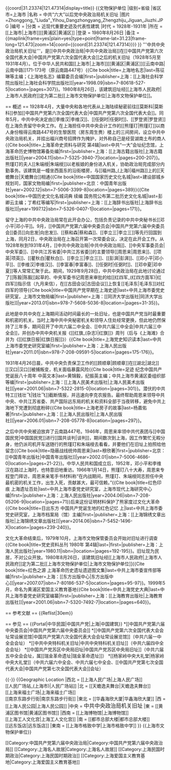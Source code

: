 {{coord|31.23374|121.47314|display=title}}
{{文物保护单位
|级别=省级
|省区市=上海市
|名称 = 中共“六大”以后党中央政治局机关旧址
|图片 =Zhonggong_"Liuda"_Yihou_Dangzhongyang_Zhengzhiju_Jiguan_Jiuzhi.JPG
|编号 = 
|分类 = 近现代重要史迹及代表性建筑
|时代 = 1928年-1931年
|所在 = [[上海市|上海市]][[黄浦区|黄浦区]]
|登录 = 1980年8月26日
|备注 = {{maplink|frame=yes|plain=yes|type=point|frame-lat=31.23|frame-long=121.473|zoom=14|coord={{coord|31.23374|121.47314}}}}
}}
'''中共中央政治局机关旧址'''，是[[中共中央政治局|中共中央政治局]]在[[中国共产党第六次全国代表大会|中国共产党第六次全国代表大会]]之后的机关旧址（1928年5月至1931年4月）。位于中华人民共和国[[上海市|上海市]][[黄浦区|黄浦区]][[云南中路|云南中路]]171-173号（原云南路447号）<ref>{{Cite book|title=上海地名志|last=陈征琳等主编；《上海地名志》编纂委员会编|first=|publisher=上海：[[上海社会科学院出版社|上海社会科学院出版社]]|year=1998.09|isbn=7-80618-527-5|location=|pages=307}}</ref>。1980年8月26日，该建筑旧址经[[上海市人民政府|上海市人民政府]]定为第二批[[上海市文物保护单位|上海市文物保护单位]]。

== 概述 ==
1928年4月，大量中央和各地代表从上海陆续秘密前往[[莫斯科|莫斯科]]参加[[中国共产党第六次全国代表大会|中国共产党第六次全国代表大会]]。同年5月，中共中央决定由[[李维汉|李维汉]]、[[任弼时|任弼时]]、[[罗登贤|罗登贤]]在上海负责留守中央工作。在上海担任中共中央会计工作的[[熊瑾玎|熊瑾玎]]以商人身份租得云南路447号的生黎医院（房东周生赉）楼上的三间房间，设立中共中央政治局机关，并挂出福兴商号招牌作为掩护，对外称自己是经营湖南土布的商人<ref>{{Cite book|title=上海革命史资料与研究 第4辑|last=中共“一大”会址纪念馆，上海革命历史博物馆筹备处编|first=|publisher=上海：[[上海古籍出版社|上海古籍出版社]]|year=2004.11|isbn=7-5325-3940-7|location=|pages=200-207}}</ref>。熊瑾玎的夫人[[朱端绶|朱端绶]]以老板娘的身份进入机关，协助政治局完成部分内勤事务。该建筑是一幢坐西面东的沿街楼房，与[[福州路_(上海)|福州路]]上的[[天蟾舞台|天蟾舞台]]相通<ref>{{Cite book|title=中国国家历史文化名城|last=建设部城乡规划司，国家文物局编|first=|publisher=北京：中国青年出版社|year=2002.12|isbn=7-5006-3399-8|location=|pages=389}}</ref><ref>{{Cite book|title=中国历史文化名城词典 续编 国务院公布第二批历史文化名城|last=彭卿云主编；丁希红等编写|first=|publisher=上海：[[上海辞书出版社|上海辞书出版社]]|year=1997.12|isbn=7-5326-0407-1|location=|pages=171}}</ref>。

留守上海的中共中央政治局常在此开会办公，包括负责记录的中共中央秘书长[[邓小平|邓小平]]。9月，[[中国共产党第六届中央委员会|中国共产党第六届中央委员会]]委员[[向忠发|向忠发]]、[[蔡和森|蔡和森]]、[[李立三|李立三]]等先行回国到上海，同月2日，中央政治局在上海召开第一次常委会议，决定在此开会工作。从1928年秋到1931年4月，[[中共中央政治局|中共中央政治局]]、[[中央军事委员会|中央军委]]、[[中共江苏省委|中共江苏省委]]的主要领导[[周恩来|周恩来]]、[[项英|项英]]、[[瞿秋白|瞿秋白]]、[[李立三|李立三]]、[[彭湃|彭湃]]、[[邓小平|邓小平]]、[[李维汉|李维汉]]、[[李富春|李富春]]、[[任弼时|任弼时]]、[[邓中夏|邓中夏]]等人常常汇聚于此。期间，1929年9月28日，中共中央政治局在此地讨论通过了[[陈毅|陈毅]]起草的、中央军委书记周恩来审批的给[[红四军_(红四方面军)|红四军]]指示信（九月来信），在[[古田会议|古田会议]]上恢复[[毛泽东|毛泽东]]对红四军的领导<ref>{{Cite book|title=中国共产党早期在上海史迹|last=中共上海市委党史研究室，上海市文物局编|first=|publisher=上海：[[同济大学出版社|同济大学出版社]]|year=2013.01|isbn=978-7-5608-5036-8|location=|pages=31-35}}</ref>。

此地是中共中央在上海期间活动时间最长的一处旧址，也是中国共产党当时最重要和机密的机关。当时上海中共中央秘密机关和领导人住处经常更换，但此地仍然保持了三年多，期间召开了中共六届二中全会、[[中共六届三中全会|中共六届三中全会]]，并创办中共中央机关报《[[红旗_(杂志)|红旗]]》周刊（后与《上海滩》合并为《[[红旗日报|红旗日报]]》）<ref name=sgqq /><ref>{{Cite book|title=上海党史知识读本|last=中共上海市委党史研究室编|first=|publisher=上海：上海人民出版社|year=2011.01|isbn=978-7-208-09591-5|location=|pages=175-176}}</ref>。

1931年4月26日晨，中共中央负责保卫工作的[[顾顺章|顾顺章]]在[[湖北|湖北]][[汉口|汉口]]被捕叛变，机关面临暴露风险<ref>{{Cite book|title=足迹 纪念中国共产党诞辰八十周年 中英文本|last=黄锦毅，纪振英主编；中共上海市黄浦区委组织部等编|first=|publisher=上海：[[上海人民美术出版社|上海人民美术出版社]]|year=2001.06|isbn=7-5322-2815-0|location=|pages=301}}</ref>。潜伏的中共特工[[钱壮飞|钱壮飞]]截断情报，并迅速向李克农报告。最终帮助周恩来领导中共中央、中共江苏省委、共产国际远东局的机关和资料全部于当夜转移，避免中共上海地下党遭到彻底粉碎<ref>{{Cite book|title=上海老房子的故事|last=杨嘉佑著|first=|publisher=上海：[[上海人民出版社|上海人民出版社]]|year=2006.01|isbn=7-208-05778-8|location=|pages=297}}</ref>。

之后中共中央被迫放弃了云南路447号。1946年，周恩来率领中共代表团与[[中国国民党|中国国民党]]进行[[国共谈判|谈判]]，期间数次到上海，因工作繁忙无暇分身，他仍派司机开车送随行的熊瑾玎和朱端绶去看看，并要他们在旧址上拍照给他留念<ref>{{Cite book|title=隐蔽战线统帅周恩来|last=穆欣著|first=|publisher=北京：[[中国青年出版社|中国青年出版社]]|year=2002.01|isbn=7-5006-4686-0|location=|pages=21-22}}</ref>。中华人民共和国成立后，1952年，邓小平和李维汉在路过上海时，也特意旧地重访。1966年1月14日，熊瑾玎八十大寿，周恩来专程登门拜访，周恩来亲笔手书材料称“在内战期间，熊瑾玎、朱端绶同志担任中央最机密的机关工作，出生入死，贡献甚大，最可信赖。”<ref>{{Cite book|title=红色印痕 上海遗址百处|last=中共上海市委党史研究室，上海市现代上海研究中心编|first=|publisher=上海：上海人民出版社|year=2004.06|isbn=7-208-05206-9|location=|pages=71}}</ref>后来这份证明材料保护了熊家度过文化大革命<ref>{{Cite book|title=日出东方 中国共产党诞生地的红色记忆 上|last=中共上海市委党史研究室，上海市档案局（馆）主编|first=|publisher=上海：[[上海锦绣文章出版社|上海锦绣文章出版社]]|year=2014.06|isbn=7-5452-1496-X|location=|pages=239-240}}</ref>。

文化大革命结束后，1979年10月，上海市文物保管委员会开始对旧址进行调查<ref>{{Cite book|title=党史资料丛刊 1980年 第4辑|last=|first=|publisher=上海：上海人民出版社|year=1980.11|isbn=|location=|pages=192-195}}</ref>。旧址现为民居，不对公众开放。1980年8月26日，该建筑旧址经[[上海市人民政府|上海市人民政府]]定为第二批[[上海市文物保护单位|上海市文物保护单位]]<ref>{{Cite book|title=红色之源 上海革命历史遗址遗迹图文集|last=中共上海市委宣传部等编|first=|publisher=上海：[[东方出版中心|东方出版中心]]|year=2007.07|isbn=7-80186-537-5|location=|pages=95-97}}</ref>。1999年5月，命名为黄浦区爱国主义教育基地<ref name=sgqq>{{Cite book|title=中共上海党史大典|last=中共上海市委党史研究室编纂|first=|publisher=上海：[[上海教育出版社|上海教育出版社]]|year=2001.06|isbn=7-5320-7492-7|location=|pages=640}}</ref>。

== 参考文献 ==
{{Reflist|30em}}

== 参见 ==
{{Portal|中华民国|中国共产党|上海|中国建筑}}
*[[中国共产党第六届中央委员会|中国共产党第六届中央委员会]]
*[[中国共产党第六次全国代表大会会址常设展览馆|中国共产党第六次全国代表大会会址常设展览馆]]（中共六届一中全会会址）
*[[中共中央特科机关旧址|中共中央特科机关旧址]]（中共六届四中全会会址）
*[[中国共产党苏区中央局旧址|中国共产党苏区中央局旧址]]（中共六届五中全会会址，属[[瑞金革命遗址|瑞金革命遗址]]）
*[[杨家岭中央大礼堂|杨家岭中央大礼堂]]（中共六届六中全会、中共六届七中全会、[[中国共产党第七次全国代表大会|中国共产党第七次全国代表大会]]会址）

{{-}}
{{Geographic Location
|西北 = [[上海人民广场|上海人民广场]]<br />[[人民广场站_(上海市)|人民广场站]]
|北 = [[天蟾逸夫舞台|天蟾逸夫舞台]]<br />[[上海来福士广场|上海来福士广场]]<br />[[南京东路步行街|南京东路步行街]]
|東北 = [[华鑫海欣大厦|华鑫海欣大厦]]
|西 = [[上海人民公园|上海人民公园]]
|中央 = <BIG>中共中央政治局机关旧址</BIG>
|東 = [[黄浦区图书馆|黄浦区图书馆]]
|西南 = [[上海博物馆|上海博物馆]]<br />[[上海工人文化宫|上海工人文化宫]]
|南 = [[都市总部大楼|都市总部大楼]]<br />[[远东饭店|远东饭店]]
|東南 = [[上海市格致中学|上海市格致中学]]
}}
{{上海市文物保护单位}}

[[Category:中国共产党第六届中央政治局|Category:中国共产党第六届中央政治局]]
[[Category:上海名人故居|Category:上海名人故居]]
[[Category:上海民国时期政治|Category:上海民国时期政治]]
[[Category:上海爱国主义教育基地|Category:上海爱国主义教育基地]]